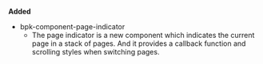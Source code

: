 **Added**

- bpk-component-page-indicator
  - The page indicator is a new component which indicates the current page in a stack of pages. And it provides a callback function and scrolling styles when switching pages.
